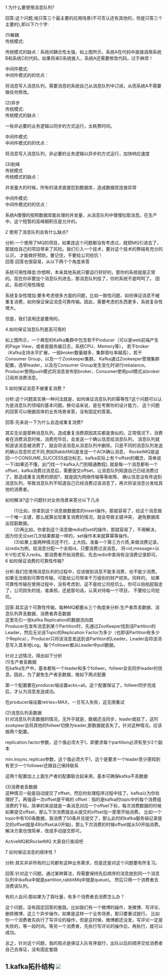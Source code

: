 1 为什么要使用消息队列?<br>

回答:这个问题,咱只答三个最主要的应用场景(不可否认还有其他的，但是只答三个主要的),即以下六个字:<br>

(1)解耦<br>
传统模式:<br>

传统模式的缺点：系统间耦合性太强，如上图所示，系统A在代码中直接调用系统B和系统C的代码，如果将来D系统接入，系统A还需要修改代码，过于麻烦！<br>

中间件模式:<br>
中间件模式的的优点：<br>

将消息写入消息队列，需要消息的系统自己从消息队列中订阅，从而系统A不需要做任何修改。<br>

(2)异步<br>
传统模式:<br>
传统模式的缺点：<br>

一些非必要的业务逻辑以同步的方式运行，太耗费时间。<br>

中间件模式:<br>
中间件模式的的优点：<br>

将消息写入消息队列，非必要的业务逻辑以异步的方式运行，加快响应速度<br>

(3)削峰<br>
传统模式<br>
传统模式的缺点：<br>

并发量大的时候，所有的请求直接怼到数据库，造成数据库连接异常<br>

中间件模式:<br>
中间件模式的的优点：<br>

系统A慢慢的按照数据库能处理的并发量，从消息队列中慢慢拉取消息。在生产中，这个短暂的高峰期积压是允许的。<br>

2 使用了消息队列会有什么缺点?<br>

分析:一个使用了MQ的项目，如果连这个问题都没有考虑过，就把MQ引进去了，那就给自己的项目带来了风险。我们引入一个技术，要对这个技术的弊端有充分的认识，
才能做好预防。要记住，不要给公司挖坑！<br>
回答:回答也很容易，从以下两个个角度来答<br>

系统可用性降低:你想啊，本来其他系统只要运行好好的，那你的系统就是正常的。现在你非要加个消息队列进去，那消息队列挂了，你的系统不是呵呵了。
因此，系统可用性降低

系统复杂性增加:要多考虑很多方面的问题，比如一致性问题、如何保证消息不被重复消费，如何保证保证消息可靠传输。因此，需要考虑的东西更多，系统复杂性增大。

但是，我们该用还是要用的。<br>

4.如何保证消息队列是高可用的<br>


如上图所示，一个典型的Kafka集群中包含若干Producer（可以是web前端产生的Page View，或者是服务器日志，系统CPU、Memory等），
若干broker（Kafka支持水平扩展，一般broker数量越多，集群吞吐率越高），若干Consumer Group，以及一个Zookeeper集群。
Kafka通过Zookeeper管理集群配置，选举leader，以及在Consumer Group发生变化时进行rebalance。
Producer使用push模式将消息发布到broker，Consumer使用pull模式从broker订阅并消费消息。

5 如何保证消息不被重复消费？<br>

分析:这个问题其实换一种问法就是，如何保证消息队列的幂等性?这个问题可以认为是消息队列领域的基本问题。换句话来说，是在考察你的设计能力，
这个问题的回答可以根据具体的业务场景来答，没有固定的答案。<br>

回答:先来说一下为什么会造成重复消费?<br>

其实无论是那种消息队列，造成重复消费原因其实都是类似的。正常情况下，消费者在消费消息时候，消费完毕后，会发送一个确认信息给消息队列，
消息队列就知道该消息被消费了，就会将该消息从消息队列中删除。只是不同的消息队列发送的确认信息形式不同,例如RabbitMQ是发送一个ACK确认消息，
RocketMQ是返回一个CONSUME_SUCCESS成功标志，kafka实际上有个offset的概念，简单说一下(如果还不懂，出门找一个kafka入门到精通教程),
就是每一个消息都有一个offset，kafka消费过消息后，需要提交offset，让消息队列知道自己已经消费过了。那造成重复消费的原因?，就是因为网络传输等等故障，
确认信息没有传送到消息队列，导致消息队列不知道自己已经消费过该消息了，再次将该消息分发给其他的消费者。<br>

如何解决?这个问题针对业务场景来答分以下几点<br>

  (1)比如，你拿到这个消息做数据库的insert操作。那就容易了，给这个消息做一个唯一主键，那么就算出现重复消费的情况，就会导致主键冲突，
  避免数据库出现脏数据。<br>
  (2)再比如，你拿到这个消息做redis的set的操作，那就容易了，不用解决，因为你无论set几次结果都是一样的，set操作本来就算幂等操作。<br>
  (3)如果上面两种情况还不行，上大招。准备一个第三方介质,来做消费记录。以redis为例，给消息分配一个全局id，只要消费过该消息，
  将<id,message>以K-V形式写入redis。那消费者开始消费前，先去redis中查询有没消费记录即可。<br>
6 如何保证消费的可靠性传输?<br>

分析:我们在使用消息队列的过程中，应该做到消息不能多消费，也不能少消费。如果无法做到可靠性传输，可能给公司带来千万级别的财产损失。同样的，
如果可靠性传输在使用过程中，没有考虑到，这不是给公司挖坑么，你可以拍拍屁股走了，公司损失的钱，谁承担。还是那句话，认真对待每一个项目，
不要给公司挖坑。<br>

回答:其实这个可靠性传输，每种MQ都要从三个角度来分析:生产者弄丢数据、消息队列弄丢数据、消费者弄丢数据<br>
这里先引一张kafka Replication的数据流向图<br>
Producer在发布消息到某个Partition时，先通过ZooKeeper找到该Partition的Leader，然后无论该Topic的Replication Factor为多少（也即该Partition有多少个Replica），Producer只将该消息发送到该Partition的Leader。Leader会将该消息写入其本地Log。每个Follower都从Leader中pull数据。

针对上述情况，得出如下分析<br>
(1)生产者丢数据<br>
在kafka生产中，基本都有一个leader和多个follwer。follwer会去同步leader的信息。因此，为了避免生产者丢数据，做如下两点配置

第一个配置要在producer端设置acks=all。这个配置保证了，follwer同步完成后，才认为消息发送成功。

在producer端设置retries=MAX，一旦写入失败，这无限重试

(2)消息队列丢数据<br>
针对消息队列丢数据的情况，无外乎就是，数据还没同步，leader就挂了，这时zookpeer会将其他的follwer切换为leader,那数据就丢失了。针对这种情况，应该做两个配置。

replication.factor参数，这个值必须大于1，即要求每个partition必须有至少2个副本

min.insync.replicas参数，这个值必须大于1，这个是要求一个leader至少感知到有至少一个follower还跟自己保持联系

这两个配置加上上面生产者的配置联合起来用，基本可确保kafka不丢数据

(3)消费者丢数据<br>
这种情况一般是自动提交了offset，然后你处理程序过程中挂了。kafka以为你处理好了。再强调一次offset是干嘛的
offset：指的是kafka的topic中的每个消费组消费的下标。简单的来说就是一条消息对应一个offset下标，每次消费数据的时候如果提交offset，那么下次消费就会从提交的offset加一那里开始消费。
比如一个topic中有100条数据，我消费了50条并且提交了，那么此时的kafka服务端记录提交的offset就是49(offset从0开始)，那么下次消费的时候offset就从50开始消费。
解决方案也很简单，改成手动提交即可。

ActiveMQ和RocketMQ
大家自行查阅吧

7 如何保证消息的顺序性？<br>

分析:其实并非所有的公司都有这种业务需求，但是还是对这个问题要有所复习。

回答:针对这个问题，通过某种算法，将需要保持先后顺序的消息放到同一个消息队列中(kafka中就是partition,rabbitMq中就是queue)。
然后只用一个消费者去消费该队列。

有的人会问:那如果为了吞吐量，有多个消费者去消费怎么办？

这个问题，没有固定回答的套路。比如我们有一个微博的操作，发微博、写评论、删除微博，这三个异步操作。如果是这样一个业务场景，那只要重试就行。
比如你一个消费者先执行了写评论的操作，但是这时候，微博都还没发，写评论一定是失败的，等一段时间。等另一个消费者，先执行写评论的操作后，再执行，就可以成功。

总之，针对这个问题，我的观点是保证入队有序就行，出队以后的顺序交给消费者自己去保证，没有固定套路

1.kafka拓扑结构
![](https://img-blog.csdn.net/20180902105920995?watermark/2/text/aHR0cHM6Ly9ibG9nLmNzZG4ubmV0L3UwMTAwMjAwOTk=/font/5a6L5L2T/fontsize/400/fill/I0JBQkFCMA==/dissolve/70)
-
